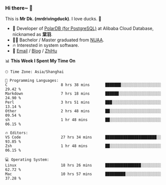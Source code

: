 ### Hi there~ 🫡

This is **Mr Dk. (mrdrivingduck)**. I love ducks. 🦆

- 🍊 Developer of [PolarDB (for PostgreSQL)](https://github.com/ApsaraDB/PolarDB-for-PostgreSQL) at Alibaba Cloud Database, nicknamed as **棠羽**.
- 👨‍🎓 Bachelor / Master graduated from [NUAA](https://en.wikipedia.org/wiki/Nanjing_University_of_Aeronautics_and_Astronautics).
- 🔥 Interested in system software.
- 🔗 [Email](mailto:mrdrivingduck@gmail.com) / [Blog](https://mrdrivingduck.github.io/blog/) / [ZhiHu](https://www.zhihu.com/people/zhang-jing-tang-78)

<!--START_SECTION:waka-->
📊 **This Week I Spent My Time On** 

```text
🕑︎ Time Zone: Asia/Shanghai

💬 Programming Languages: 
C                        8 hrs 38 mins       ███████░░░░░░░░░░░░░░░░░░   29.42 % 
Markdown                 7 hrs 18 mins       ██████░░░░░░░░░░░░░░░░░░░   24.90 % 
Perl                     3 hrs 51 mins       ███░░░░░░░░░░░░░░░░░░░░░░   13.14 % 
Other                    2 hrs 48 mins       ██░░░░░░░░░░░░░░░░░░░░░░░   09.54 % 
sh                       1 hr 48 mins        ██░░░░░░░░░░░░░░░░░░░░░░░   06.15 % 

🔥 Editors: 
VS Code                  27 hrs 34 mins      ███████████████████████░░   93.85 % 
Zsh                      1 hr 48 mins        ██░░░░░░░░░░░░░░░░░░░░░░░   06.15 % 

💻 Operating System: 
Linux                    18 hrs 26 mins      ████████████████░░░░░░░░░   62.72 % 
Mac                      10 hrs 57 mins      █████████░░░░░░░░░░░░░░░░   37.28 % 
```


<!--END_SECTION:waka-->

<!-- ![Mr Dk.'s GitHub Stats](https://github-readme-stats.vercel.app/api?username=mrdrivingduck&count_private&show_icons=true&theme=buefy) -->

<!-- ![Most Used Languages](https://github-readme-stats.vercel.app/api/top-langs/?username=mrdrivingduck&exclude_repo=mips32-CPU,snort-tcp-socket&theme=buefy&layout=compact&langs_count=10) -->


<!--
**mrdrivingduck/mrdrivingduck** is a ✨ _special_ ✨ repository because its `README.md` (this file) appears on your GitHub profile.

Here are some ideas to get you started:

- 🔭 I’m currently working on ...
- 🌱 I’m currently learning ...
- 👯 I’m looking to collaborate on ...
- 🤔 I’m looking for help with ...
- 💬 Ask me about ...
- 📫 How to reach me: ...
- 😄 Pronouns: ...
- ⚡ Fun fact: ...
-->
